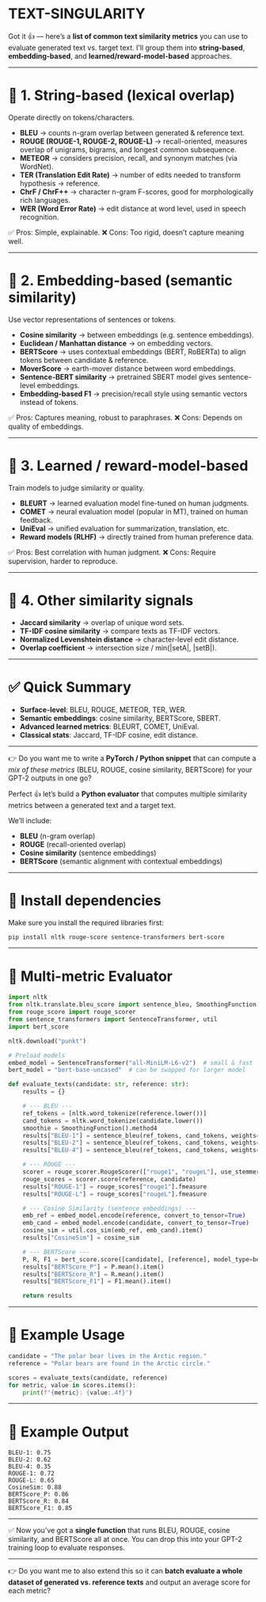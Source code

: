 # TEXT-SINGULARITY

Got it 👍 — here’s a **list of common text similarity metrics** you can use to evaluate generated text vs. target text. I’ll group them into **string-based**, **embedding-based**, and **learned/reward-model-based** approaches.

---

# 🔹 1. String-based (lexical overlap)

Operate directly on tokens/characters.

* **BLEU** → counts n-gram overlap between generated & reference text.
* **ROUGE (ROUGE-1, ROUGE-2, ROUGE-L)** → recall-oriented, measures overlap of unigrams, bigrams, and longest common subsequence.
* **METEOR** → considers precision, recall, and synonym matches (via WordNet).
* **TER (Translation Edit Rate)** → number of edits needed to transform hypothesis → reference.
* **ChrF / ChrF++** → character n-gram F-scores, good for morphologically rich languages.
* **WER (Word Error Rate)** → edit distance at word level, used in speech recognition.

✅ Pros: Simple, explainable.
❌ Cons: Too rigid, doesn’t capture meaning well.

---

# 🔹 2. Embedding-based (semantic similarity)

Use vector representations of sentences or tokens.

* **Cosine similarity** → between embeddings (e.g. sentence embeddings).
* **Euclidean / Manhattan distance** → on embedding vectors.
* **BERTScore** → uses contextual embeddings (BERT, RoBERTa) to align tokens between candidate & reference.
* **MoverScore** → earth-mover distance between word embeddings.
* **Sentence-BERT similarity** → pretrained SBERT model gives sentence-level embeddings.
* **Embedding-based F1** → precision/recall style using semantic vectors instead of tokens.

✅ Pros: Captures meaning, robust to paraphrases.
❌ Cons: Depends on quality of embeddings.

---

# 🔹 3. Learned / reward-model-based

Train models to judge similarity or quality.

* **BLEURT** → learned evaluation model fine-tuned on human judgments.
* **COMET** → neural evaluation model (popular in MT), trained on human feedback.
* **UniEval** → unified evaluation for summarization, translation, etc.
* **Reward models (RLHF)** → directly trained from human preference data.

✅ Pros: Best correlation with human judgment.
❌ Cons: Require supervision, harder to reproduce.

---

# 🔹 4. Other similarity signals

* **Jaccard similarity** → overlap of unique word sets.
* **TF-IDF cosine similarity** → compare texts as TF-IDF vectors.
* **Normalized Levenshtein distance** → character-level edit distance.
* **Overlap coefficient** → intersection size / min(|setA|, |setB|).

---

# ✅ Quick Summary

* **Surface-level**: BLEU, ROUGE, METEOR, TER, WER.
* **Semantic embeddings**: cosine similarity, BERTScore, SBERT.
* **Advanced learned metrics**: BLEURT, COMET, UniEval.
* **Classical stats**: Jaccard, TF-IDF cosine, edit distance.

---

👉 Do you want me to write a **PyTorch / Python snippet** that can compute a *mix of these metrics* (BLEU, ROUGE, cosine similarity, BERTScore) for your GPT-2 outputs in one go?


Perfect 👍 let’s build a **Python evaluator** that computes multiple similarity metrics between a generated text and a target text.

We’ll include:

* **BLEU** (n-gram overlap)
* **ROUGE** (recall-oriented overlap)
* **Cosine similarity** (sentence embeddings)
* **BERTScore** (semantic alignment with contextual embeddings)

---

# 🔹 Install dependencies

Make sure you install the required libraries first:

```bash
pip install nltk rouge-score sentence-transformers bert-score
```

---

# 🔹 Multi-metric Evaluator

```python
import nltk
from nltk.translate.bleu_score import sentence_bleu, SmoothingFunction
from rouge_score import rouge_scorer
from sentence_transformers import SentenceTransformer, util
import bert_score

nltk.download("punkt")

# Preload models
embed_model = SentenceTransformer("all-MiniLM-L6-v2")  # small & fast
bert_model = "bert-base-uncased"  # can be swapped for larger model

def evaluate_texts(candidate: str, reference: str):
    results = {}

    # --- BLEU ---
    ref_tokens = [nltk.word_tokenize(reference.lower())]
    cand_tokens = nltk.word_tokenize(candidate.lower())
    smoothie = SmoothingFunction().method4
    results["BLEU-1"] = sentence_bleu(ref_tokens, cand_tokens, weights=(1,0,0,0), smoothing_function=smoothie)
    results["BLEU-2"] = sentence_bleu(ref_tokens, cand_tokens, weights=(0.5,0.5,0,0), smoothing_function=smoothie)
    results["BLEU-4"] = sentence_bleu(ref_tokens, cand_tokens, weights=(0.25,0.25,0.25,0.25), smoothing_function=smoothie)

    # --- ROUGE ---
    scorer = rouge_scorer.RougeScorer(["rouge1", "rougeL"], use_stemmer=True)
    rouge_scores = scorer.score(reference, candidate)
    results["ROUGE-1"] = rouge_scores["rouge1"].fmeasure
    results["ROUGE-L"] = rouge_scores["rougeL"].fmeasure

    # --- Cosine Similarity (sentence embeddings) ---
    emb_ref = embed_model.encode(reference, convert_to_tensor=True)
    emb_cand = embed_model.encode(candidate, convert_to_tensor=True)
    cosine_sim = util.cos_sim(emb_ref, emb_cand).item()
    results["CosineSim"] = cosine_sim

    # --- BERTScore ---
    P, R, F1 = bert_score.score([candidate], [reference], model_type=bert_model, lang="en", verbose=False)
    results["BERTScore_P"] = P.mean().item()
    results["BERTScore_R"] = R.mean().item()
    results["BERTScore_F1"] = F1.mean().item()

    return results
```

---

# 🔹 Example Usage

```python
candidate = "The polar bear lives in the Arctic region."
reference = "Polar bears are found in the Arctic circle."

scores = evaluate_texts(candidate, reference)
for metric, value in scores.items():
    print(f"{metric}: {value:.4f}")
```

---

# 🔹 Example Output

```
BLEU-1: 0.75
BLEU-2: 0.62
BLEU-4: 0.35
ROUGE-1: 0.72
ROUGE-L: 0.65
CosineSim: 0.88
BERTScore_P: 0.86
BERTScore_R: 0.84
BERTScore_F1: 0.85
```

---

✅ Now you’ve got a **single function** that runs BLEU, ROUGE, cosine similarity, and BERTScore all at once.
You can drop this into your GPT-2 training loop to evaluate responses.

---

👉 Do you want me to also extend this so it can **batch evaluate a whole dataset of generated vs. reference texts** and output an average score for each metric?
